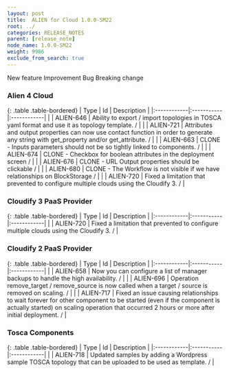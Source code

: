 ```yaml
---
layout: post
title:  ALIEN for Cloud 1.0.0-SM22
root: ../
categories: RELEASE_NOTES
parent: [release_note]
node_name: 1.0.0-SM22
weight: 9986
exclude_from_search: true
---
```





<i class="fa fa-plus text-success"></i> New feature <i class="fa fa-level-up text-primary"></i> Improvement  <i class="fa fa-bug text-danger"></i> Bug <i class="fa fa-exclamation-triangle text-warning"></i> Breaking change


### Alien 4 Cloud



  {: .table .table-bordered}
  | Type        | Id         | Description |
  |:------------|:-----------|:------------|
    |  <i class="fa fa-plus text-success"></i> | ALIEN-646 | Ability to export / import topologies in TOSCA yaml format and use it as topology template. /  |
    |  <i class="fa fa-plus text-success"></i> | ALIEN-721 | Attributes and output properties can now use contact function in order to generate any string with get_property and/or get_attribute. /  |
      |  <i class="fa fa-level-up text-primary"></i> | ALIEN-663 | CLONE - Inputs parameters should not be so tightly linked to components. /  |
    |  <i class="fa fa-level-up text-primary"></i> | ALIEN-674 | CLONE - Checkbox for boolean attributes in the deployment screen /  |
    |  <i class="fa fa-level-up text-primary"></i> | ALIEN-676 | CLONE - URL Output properties should be clickable /  |
      |  <i class="fa fa-bug text-danger"></i> | ALIEN-680 | CLONE - The Workflow is not visible if we have relationships on BlockStorage /  |
    |  <i class="fa fa-bug text-danger"></i> | ALIEN-720 | Fixed a limitation that prevented to configure multiple clouds using the Cloudify 3. /  |
  


### Cloudify 3 PaaS Provider



  {: .table .table-bordered}
  | Type        | Id         | Description |
  |:------------|:-----------|:------------|
        |  <i class="fa fa-bug text-danger"></i> | ALIEN-720 | Fixed a limitation that prevented to configure multiple clouds using the Cloudify 3. /  |
  


### Cloudify 2 PaaS Provider



  {: .table .table-bordered}
  | Type        | Id         | Description |
  |:------------|:-----------|:------------|
    |  <i class="fa fa-plus text-success"></i> | ALIEN-658 | Now you can configure a list of manager backups to handle the high availability. /  |
      |  <i class="fa fa-level-up text-primary"></i> | ALIEN-696 | Operation remove_target / remove_source is now called when a target / source is removed on scaling. /  |
      |  <i class="fa fa-bug text-danger"></i> | ALIEN-717 | Fixed an issue causing relationships to wait forever for other component to be started (even if the component is actually started) on scaling operation that occurred 2 hours or more after initial deployment. /  |
  


### Tosca Components



  {: .table .table-bordered}
  | Type        | Id         | Description |
  |:------------|:-----------|:------------|
    |  <i class="fa fa-plus text-success"></i> | ALIEN-718 | Updated samples by adding a Wordpress sample TOSCA topology that can be uploaded to be used as template. /  |
      

